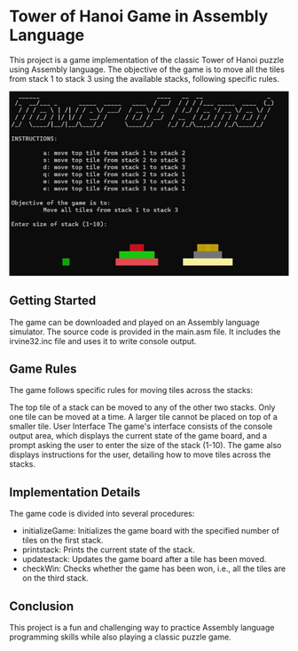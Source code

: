 # Tower of Hanoi Game in Assembly Language
This project is a game implementation of the classic Tower of Hanoi puzzle using Assembly language. The objective of the game is to move all the tiles from stack 1 to stack 3 using the available stacks, following specific rules.

![Tower of Hanoi](https://github.com/ASa1m/Tower-of-Hanoi/blob/main/tower.png)

## Getting Started
The game can be downloaded and played on an Assembly language simulator. The source code is provided in the main.asm file. It includes the irvine32.inc file and uses it to write console output.

## Game Rules
The game follows specific rules for moving tiles across the stacks:

The top tile of a stack can be moved to any of the other two stacks.
Only one tile can be moved at a time.
A larger tile cannot be placed on top of a smaller tile.
User Interface
The game's interface consists of the console output area, which displays the current state of the game board, and a prompt asking the user to enter the size of the stack (1-10). The game also displays instructions for the user, detailing how to move tiles across the stacks.

## Implementation Details
The game code is divided into several procedures:

- initializeGame: Initializes the game board with the specified number of tiles on the first stack.
- printstack: Prints the current state of the stack.
- updatestack: Updates the game board after a tile has been moved.
- checkWin: Checks whether the game has been won, i.e., all the tiles are on the third stack.

## Conclusion
This project is a fun and challenging way to practice Assembly language programming skills while also playing a classic puzzle game.
